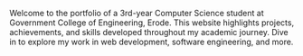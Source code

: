 Welcome to the portfolio of a 3rd-year Computer Science student at Government College of Engineering, Erode. This website highlights projects, achievements, and skills developed throughout my academic journey. Dive in to explore my work in web development, software engineering, and more.

